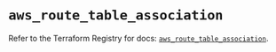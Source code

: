 # `aws_route_table_association`

Refer to the Terraform Registry for docs: [`aws_route_table_association`](https://registry.terraform.io/providers/hashicorp/aws/4.54.0/docs/resources/route_table_association).
